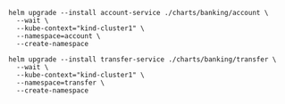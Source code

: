     helm upgrade --install account-service ./charts/banking/account \
      --wait \
      --kube-context="kind-cluster1" \
      --namespace=account \
      --create-namespace

    helm upgrade --install transfer-service ./charts/banking/transfer \
      --wait \
      --kube-context="kind-cluster1" \
      --namespace=transfer \
      --create-namespace